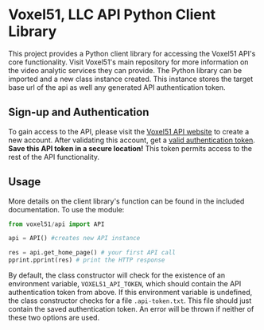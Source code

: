 # Voxel51, LLC API Python Client Library

This project provides a Python client library for accessing the Voxel51 API's
core functionality. Visit Voxel51's main repository for more information on
the video analytic services they can provide. The Python library can be
imported and a new class instance created. This instance stores the target
base url of the api as well any generated API authentication token.

## Sign-up and Authentication
To gain access to the API, please visit the [Voxel51 API website](http://api.voxel51.com)
to create a new account. After validating this account, get a
[valid authentication token](http://api.voxel51.com/authenticate). **Save this
API token in a secure location!** This token permits access to the rest of the
API functionality.

## Usage
More details on the client library's function can be found in the included
documentation. To use the module:

```python
from voxel51/api import API

api = API() #creates new API instance

res = api.get_home_page() # your first API call
pprint.pprint(res) # print the HTTP response
```

By default, the class constructor will check for the existence of an
environment variable, `VOXEL51_API_TOKEN`, which should contain the API
authentication token from above. If this environment variable is
undefined, the class constructor checks for a file `.api-token.txt`.
This file should just contain the saved authentication token.
An error will be thrown if neither of these two options are used.
